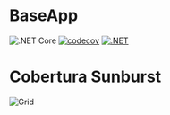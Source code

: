 # BaseApp

![.NET Core](https://img.shields.io/badge/dotnet%20version-net6.0-blue)
[![codecov](https://codecov.io/gh/slipalison/BaseApp/branch/main/graph/badge.svg?token=oEv1sNpdD0)](https://codecov.io/gh/slipalison/BaseApp)
[![.NET](https://github.com/slipalison/BaseApp/actions/workflows/dotnet.yml/badge.svg?branch=main)](https://github.com/slipalison/BaseApp/actions/workflows/dotnet.yml)


# Cobertura Sunburst
![Grid](https://codecov.io/gh/slipalison/BaseApp/branch/main/graphs/sunburst.svg?token=oEv1sNpdD0)
